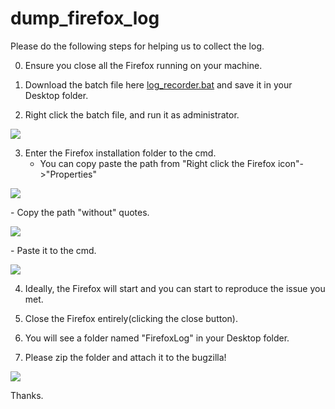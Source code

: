 # dump_firefox_log

Please do the following steps for helping us to collect the log.

0. Ensure you close all the Firefox running on your machine.

1. Download the batch file here <a href="https://jameswccheng.github.io/dump_firefox_log/log_recorder.bat">log_recorder.bat</a> and save it in your Desktop folder.

2. Right click the batch file, and run it as administrator.
<p align="left">
  <img src="https://jameswccheng.github.io/dump_firefox_log/rightclick.png"/>
</p>

3. Enter the Firefox installation folder to the cmd.
   - You can copy paste the path from "Right click the Firefox icon"->"Properties"
<p align="left">
  <img src="https://jameswccheng.github.io/dump_firefox_log/properties.png"/>
</p>
   - Copy the path "without" quotes.
<p align="left">
  <img src="https://jameswccheng.github.io/dump_firefox_log/installfolder.png"/>
</p>
   - Paste it to the cmd.
<p align="left">
  <img src="https://jameswccheng.github.io/dump_firefox_log/cmd.png"/>
</p>

4. Ideally, the Firefox will start and you can start to reproduce the issue you met.

5. Close the Firefox entirely(clicking the close button).

6. You will see a folder named "FirefoxLog" in your Desktop folder.

7. Please zip the folder and attach it to the bugzilla!
<p align="left">
  <img src="https://jameswccheng.github.io/dump_firefox_log/logs.png"/>
</p>

Thanks.


